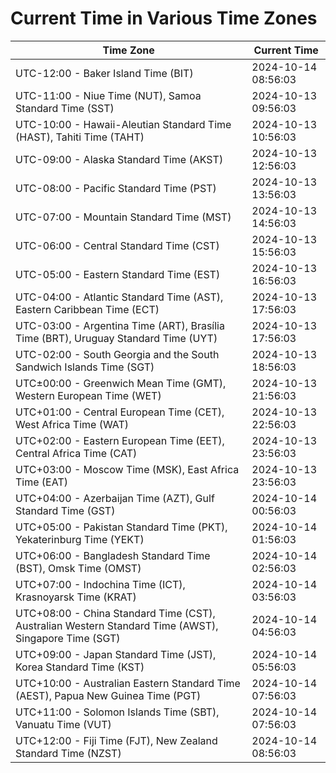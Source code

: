 # Current Time in Various Time Zones

| Time Zone | Current Time |
|-----------|--------------|
| UTC-12:00 - Baker Island Time (BIT) | 2024-10-14 08:56:03 |
| UTC-11:00 - Niue Time (NUT), Samoa Standard Time (SST) | 2024-10-13 09:56:03 |
| UTC-10:00 - Hawaii-Aleutian Standard Time (HAST), Tahiti Time (TAHT) | 2024-10-13 10:56:03 |
| UTC-09:00 - Alaska Standard Time (AKST) | 2024-10-13 12:56:03 |
| UTC-08:00 - Pacific Standard Time (PST) | 2024-10-13 13:56:03 |
| UTC-07:00 - Mountain Standard Time (MST) | 2024-10-13 14:56:03 |
| UTC-06:00 - Central Standard Time (CST) | 2024-10-13 15:56:03 |
| UTC-05:00 - Eastern Standard Time (EST) | 2024-10-13 16:56:03 |
| UTC-04:00 - Atlantic Standard Time (AST), Eastern Caribbean Time (ECT) | 2024-10-13 17:56:03 |
| UTC-03:00 - Argentina Time (ART), Brasília Time (BRT), Uruguay Standard Time (UYT) | 2024-10-13 17:56:03 |
| UTC-02:00 - South Georgia and the South Sandwich Islands Time (SGT) | 2024-10-13 18:56:03 |
| UTC±00:00 - Greenwich Mean Time (GMT), Western European Time (WET) | 2024-10-13 21:56:03 |
| UTC+01:00 - Central European Time (CET), West Africa Time (WAT) | 2024-10-13 22:56:03 |
| UTC+02:00 - Eastern European Time (EET), Central Africa Time (CAT) | 2024-10-13 23:56:03 |
| UTC+03:00 - Moscow Time (MSK), East Africa Time (EAT) | 2024-10-13 23:56:03 |
| UTC+04:00 - Azerbaijan Time (AZT), Gulf Standard Time (GST) | 2024-10-14 00:56:03 |
| UTC+05:00 - Pakistan Standard Time (PKT), Yekaterinburg Time (YEKT) | 2024-10-14 01:56:03 |
| UTC+06:00 - Bangladesh Standard Time (BST), Omsk Time (OMST) | 2024-10-14 02:56:03 |
| UTC+07:00 - Indochina Time (ICT), Krasnoyarsk Time (KRAT) | 2024-10-14 03:56:03 |
| UTC+08:00 - China Standard Time (CST), Australian Western Standard Time (AWST), Singapore Time (SGT) | 2024-10-14 04:56:03 |
| UTC+09:00 - Japan Standard Time (JST), Korea Standard Time (KST) | 2024-10-14 05:56:03 |
| UTC+10:00 - Australian Eastern Standard Time (AEST), Papua New Guinea Time (PGT) | 2024-10-14 07:56:03 |
| UTC+11:00 - Solomon Islands Time (SBT), Vanuatu Time (VUT) | 2024-10-14 07:56:03 |
| UTC+12:00 - Fiji Time (FJT), New Zealand Standard Time (NZST) | 2024-10-14 08:56:03 |
